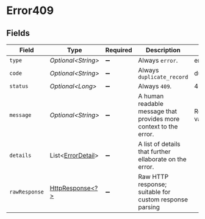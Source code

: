# Error409


## Fields

| Field                                                                                                                | Type                                                                                                                 | Required                                                                                                             | Description                                                                                                          | Example                                                                                                              |
| -------------------------------------------------------------------------------------------------------------------- | -------------------------------------------------------------------------------------------------------------------- | -------------------------------------------------------------------------------------------------------------------- | -------------------------------------------------------------------------------------------------------------------- | -------------------------------------------------------------------------------------------------------------------- |
| `type`                                                                                                               | *Optional\<String>*                                                                                                  | :heavy_minus_sign:                                                                                                   | Always `error`.                                                                                                      | error                                                                                                                |
| `code`                                                                                                               | *Optional\<String>*                                                                                                  | :heavy_minus_sign:                                                                                                   | Always `duplicate_record`                                                                                            | duplicate_record                                                                                                     |
| `status`                                                                                                             | *Optional\<Long>*                                                                                                    | :heavy_minus_sign:                                                                                                   | Always `409`.                                                                                                        | 409                                                                                                                  |
| `message`                                                                                                            | *Optional\<String>*                                                                                                  | :heavy_minus_sign:                                                                                                   | A human readable message that provides more context to the error.                                                    | Request failed validation                                                                                            |
| `details`                                                                                                            | List\<[ErrorDetail](../../models/components/ErrorDetail.md)>                                                         | :heavy_minus_sign:                                                                                                   | A list of details that further ellaborate on the error.                                                              |                                                                                                                      |
| `rawResponse`                                                                                                        | [HttpResponse\<?>](https://docs.oracle.com/en/java/javase/11/docs/api/java.net.http/java/net/http/HttpResponse.html) | :heavy_minus_sign:                                                                                                   | Raw HTTP response; suitable for custom response parsing                                                              |                                                                                                                      |